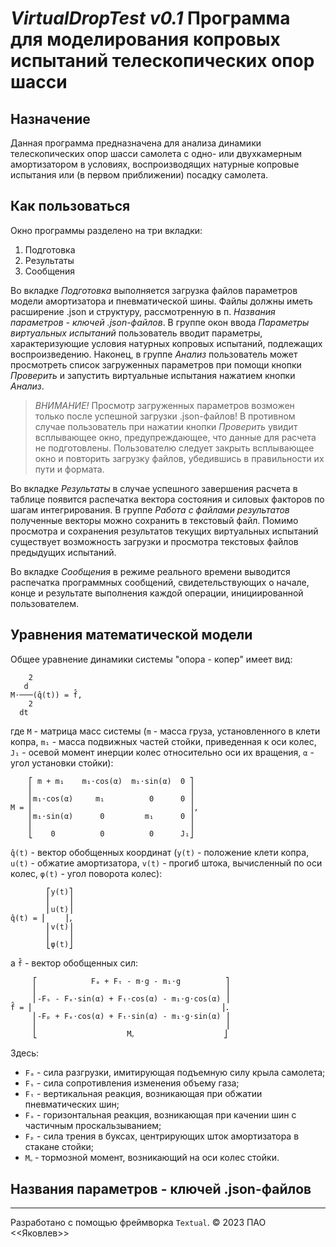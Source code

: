 # *VirtualDropTest v0.1* Программа для моделирования копровых испытаний телескопических опор шасси

## Назначение

Данная программа предназначена для анализа динамики телескопических опор шасси самолета с одно- или двухкамерным амортизатором в условиях, воспроизводящих натурные копровые испытания или (в первом приближении) посадку самолета.

## Как пользоваться

Окно программы разделено на три вкладки:

1. Подготовка
2. Результаты
3. Сообщения

Во вкладке *Подготовка* выполняется загрузка файлов параметров модели амортизатора и пневматической шины. Файлы должны иметь расширение .json и структуру, рассмотренную в п. *Названия параметров - ключей .json-файлов*. В группе окон ввода *Параметры виртуальных испытаний* пользователь вводит параметры, характеризующие условия натурных копровых испытаний, подлежащих воспроизведению. Наконец, в группе *Анализ* пользователь может просмотреть список загруженных параметров при помощи кнопки *Проверить* и запустить виртуальные испытания нажатием кнопки *Анализ*. 

>*ВНИМАНИЕ!* Просмотр загруженных параметров возможен только после успешной загрузки .json-файлов! В противном случае пользователь при нажатии кнопки *Проверить* увидит всплывающее окно, предупреждающее, что данные для расчета не подготовлены. Пользователю следует закрыть всплывающее окно и повторить загрузку файлов, убедившись в правильности их пути и формата.

Во вкладке *Результаты* в случае успешного завершения расчета в таблице появится распечатка вектора состояния и силовых факторов по шагам интегрирования. В группе *Работа с файлами результатов* полученные векторы можно сохранить в текстовый файл. Помимо просмотра и сохранения результатов текущих виртуальных испытаний существует возможность загрузки и просмотра текстовых файлов предыдущих испытаний.

Во вкладке *Сообщения* в режиме реального времени выводится распечатка программных сообщений, свидетельствующих о начале, конце и результате выполнения каждой операции, инициированной пользователем.

## Уравнения математической модели

Общее уравнение динамики системы "опора - копер" имеет вид:
```
    2          
   d           
M⋅───(q̂(t)) = f̂,
    2          
  dt 
```
где ```M``` - матрица масс системы (```m``` - масса груза, установленного в клети копра, ```m₁``` - масса подвижных частей стойки, приведенная к оси колес, ```J₁``` - осевой момент инерции колес относительно оси их вращения, ```α``` - угол установки стойки):         
```
    ⎡ m + m₁    m₁⋅cos(α)  m₁⋅sin(α)  0 ⎤
    ⎢                                   ⎥
    ⎢m₁⋅cos(α)     m₁          0      0 ⎥
M = ⎢                                   ⎥,
    ⎢m₁⋅sin(α)      0         m₁      0 ⎥
    ⎢                                   ⎥
    ⎣    0          0          0      J₁⎦
```
```q̂(t)``` - вектор обобщенных координат (```y(t)``` - положение клети копра, ```u(t)``` - обжатие амортизатора, ```v(t)``` - прогиб штока, вычисленный по оси колес, ```φ(t)``` - угол поворота колес):

```
        ⎡y(t)⎤
        ⎢    ⎥
        ⎢u(t)⎥
q̂(t) = ⎢    ⎥,
        ⎢v(t)⎥
        ⎢    ⎥
        ⎣φ(t)⎦
```
а ```f̂``` - вектор обобщенных сил:
```
     ⎡            Fₐ + Fₜ - m⋅g - m₁⋅g          ⎤
     ⎢                                          ⎥
     ⎢-Fₛ - Fₓ⋅sin(α) + Fₜ⋅cos(α) - m₁⋅g⋅cos(α) ⎥
f̂ = ⎢                                          ⎥.
     ⎢-Fₚ + Fₓ⋅cos(α) + Fₜ⋅sin(α) - m₁⋅g⋅sin(α) ⎥
     ⎢                                          ⎥
     ⎣                    Mᵩ                    ⎦
```
Здесь:

* ```Fₐ``` - сила разгрузки, имитирующая подъемную силу крыла самолета;
* ```Fₛ``` - сила сопротивления изменения объему газа;
* ```Fₜ``` - вертикальная реакция, возникающая при обжатии пневматических шин;
* ```Fₓ``` - горизонтальная реакция, возникающая при качении шин с частичным проскальзыванием;
* ```Fₚ``` - сила трения в буксах, центрирующих шток амортизатора в стакане стойки;
* ```Mᵩ``` - тормозной момент, возникающий на оси колес стойки.

## Названия параметров - ключей .json-файлов

---
Разработано с помощью фреймворка ```Textual```. © 2023 ПАО <<Яковлев>> 